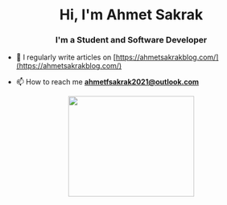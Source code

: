 <h1 align="center">Hi, I'm Ahmet Sakrak</h1>
<h3 align="center">I'm a Student and Software Developer</h3>

- 📝 I regularly write articles on [https://ahmetsakrakblog.com/](https://ahmetsakrakblog.com/)

- 📫 How to reach me **ahmetfsakrak2021@outlook.com**


<p align="center">
  <img width="250" height="200" src="https://user-images.githubusercontent.com/66999194/133887953-18349675-2125-45e3-a983-206441369fa6.png">
</p>

